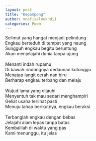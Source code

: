 ```yaml
---
layout: post
title: "Kepompong"
author: mnafisalmukhdi1
categories: Poem
---
```

Selimut yang hangat menjadi pelindung<br>
Engkau berteduh di tempat yang naung<br>
Sungguh engkau begitu beruntung<br>
Akan menjelajahi dunia tanpa ujung<br>
<br>
Menanti indah rupamu<br>
Di bawah rindangnya dedaunan kutunggu<br>
Menatap langit cerah nan biru<br>
Berharap engkau terbang dan melaju<br>
<br>
Wujud lama yang dijauhi<br>
Menyentuh tak mau sedari menghampiri<br>
Geliat usaha terlihat pasti<br>
Menuju tahap berikutnya, engkau beraksi<br>
<br>
Terbanglah engkau dengan bebas<br>
Jelajahi alam lepas tanpa batas<br>
Kembalilah di waktu yang pas<br>
Kami menunggu, itu jelas
